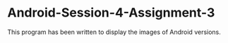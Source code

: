 # Android-Session-4-Assignment-3
This program has been written to display the images of Android versions.
